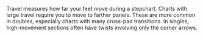 Travel measures how far your feet move during a stepchart. Charts with large travel require you to move to farther panels. These are more common in doubles, especially charts with many cross-pad transitions. In singles, high-movement sections often have twists involving only the corner arrows.